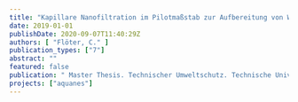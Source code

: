 ```yaml
---
title: "Kapillare Nanofiltration im Pilotmaßstab zur Aufbereitung von Wasser unterschiedlicher Qualitäten – Untersuchungen hinsichtlich Rückhalt, Reinigungsstrategien, Energieverbrauch und Reinigungskosten"
date: 2019-01-01
publishDate: 2020-09-07T11:40:29Z
authors: [ "Flöter, C." ]
publication_types: ["7"]
abstract: ""
featured: false
publication: " Master Thesis. Technischer Umweltschutz. Technische Universität Berlin"
projects: ["aquanes"]
---
```



